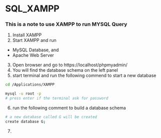 # SQL_XAMPP
### This is a note to use XAMPP to run MYSQL Query

1. Install XAMPP 
2. Start XAMPP and run 
*   MySQL Database, and 
*   Apache Web Server
3. Open browser and go to https://localhost/phpmyadmin/
4. You will find the database schema on the left panel
5. start terminal and run the following commend to start a new database
```bash
cd /Applications/XAMPP

mysql -u root -p
# press enter if the terminal ask for password
```

6. run the following comment to build a database schema
```bash
# a new database called G will be created
create database G;
```

7. 